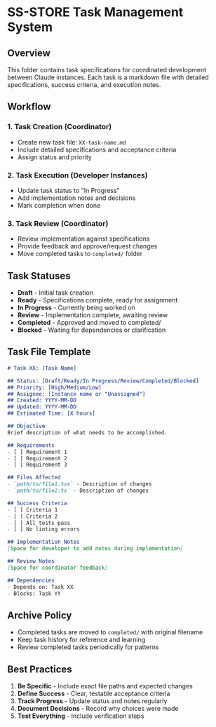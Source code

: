 # SS-STORE Task Management System

## Overview
This folder contains task specifications for coordinated development between Claude instances. Each task is a markdown file with detailed specifications, success criteria, and execution notes.

## Workflow

### 1. Task Creation (Coordinator)
- Create new task file: `XX-task-name.md`
- Include detailed specifications and acceptance criteria
- Assign status and priority

### 2. Task Execution (Developer Instances)
- Update task status to "In Progress"
- Add implementation notes and decisions
- Mark completion when done

### 3. Task Review (Coordinator)
- Review implementation against specifications
- Provide feedback and approve/request changes
- Move completed tasks to `completed/` folder

## Task Statuses
- **Draft** - Initial task creation
- **Ready** - Specifications complete, ready for assignment
- **In Progress** - Currently being worked on
- **Review** - Implementation complete, awaiting review
- **Completed** - Approved and moved to completed/
- **Blocked** - Waiting for dependencies or clarification

## Task File Template

```markdown
# Task XX: [Task Name]

## Status: [Draft/Ready/In Progress/Review/Completed/Blocked]
## Priority: [High/Medium/Low]
## Assignee: [Instance name or "Unassigned"]
## Created: YYYY-MM-DD
## Updated: YYYY-MM-DD
## Estimated Time: [X hours]

## Objective
Brief description of what needs to be accomplished.

## Requirements
- [ ] Requirement 1
- [ ] Requirement 2
- [ ] Requirement 3

## Files Affected
- `path/to/file1.tsx` - Description of changes
- `path/to/file2.ts` - Description of changes

## Success Criteria
- [ ] Criteria 1
- [ ] Criteria 2
- [ ] All tests pass
- [ ] No linting errors

## Implementation Notes
[Space for developer to add notes during implementation]

## Review Notes
[Space for coordinator feedback]

## Dependencies
- Depends on: Task XX
- Blocks: Task YY
```

## Archive Policy
- Completed tasks are moved to `completed/` with original filename
- Keep task history for reference and learning
- Review completed tasks periodically for patterns

## Best Practices
1. **Be Specific** - Include exact file paths and expected changes
2. **Define Success** - Clear, testable acceptance criteria
3. **Track Progress** - Update status and notes regularly
4. **Document Decisions** - Record why choices were made
5. **Test Everything** - Include verification steps
